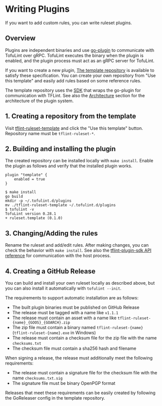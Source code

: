 # Writing Plugins

If you want to add custom rules, you can write ruleset plugins.

## Overview

Plugins are independent binaries and use [go-plugin](https://github.com/hashicorp/go-plugin) to communicate with TofuLint over gRPC. TofuLint executes the binary when the plugin is enabled, and the plugin process must act as an gRPC server for TofuLint.

If you want to create a new plugin, [The template repository](https://github.com/terraform-linters/tflint-ruleset-template) is available to satisfy these specification. You can create your own repository from "Use this template" and easily add rules based on some reference rules.

The template repository uses the [SDK](https://github.com/terraform-linters/tflint-plugin-sdk) that wraps the go-plugin for communication with TFLint. See also the [Architecture](https://github.com/terraform-linters/tflint-plugin-sdk#architecture) section for the architecture of the plugin system.

## 1. Creating a repository from the template

Visit [tflint-ruleset-template](https://github.com/terraform-linters/tflint-ruleset-template) and click the "Use this template" button. Repository name must be `tflint-ruleset-*`.

## 2. Building and installing the plugin

The created repository can be installed locally with `make install`. Enable the plugin as follows and verify that the installed plugin works.

```hcl
plugin "template" {
    enabled = true
}
```

```console
$ make install
go build
mkdir -p ~/.tofulint.d/plugins
mv ./tflint-ruleset-template ~/.tofulint.d/plugins
$ tofulint -v
TofuLint version 0.28.1
+ ruleset.template (0.1.0)
```

## 3. Changing/Adding the rules

Rename the ruleset and add/edit rules. After making changes, you can check the behavior with `make install`. See also the [tflint-plugin-sdk API reference](https://pkg.go.dev/github.com/terraform-linters/tflint-plugin-sdk) for communication with the host process.

## 4. Creating a GitHub Release

You can build and install your own ruleset locally as described above, but you can also install it automatically with `tofulint --init`.

The requirements to support automatic installation are as follows:

- The built plugin binaries must be published on GitHub Release
- The release must be tagged with a name like `v1.1.1`
- The release must contain an asset with a name like `tflint-ruleset-{name}_{GOOS}_{GOARCH}.zip`
- The zip file must contain a binary named `tflint-ruleset-{name}` (`tflint-ruleset-{name}.exe` in Windows)
- The release must contain a checksum file for the zip file with the name `checksums.txt`
- The checksum file must contain a sha256 hash and filename

When signing a release, the release must additionally meet the following requirements:

- The release must contain a signature file for the checksum file with the name `checksums.txt.sig`
- The signature file must be binary OpenPGP format

Releases that meet these requirements can be easily created by following the GoReleaser config in the template repository.
